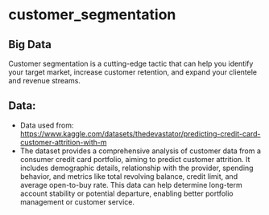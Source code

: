 # customer_segmentation
## Big Data
Customer segmentation is a cutting-edge tactic that can help you identify your target market, increase customer retention, and expand your clientele and revenue streams.

## Data:
- Data used from: https://www.kaggle.com/datasets/thedevastator/predicting-credit-card-customer-attrition-with-m
- The dataset provides a comprehensive analysis of customer data from a consumer credit card portfolio, aiming to predict customer attrition. It includes demographic details, relationship with the provider, spending behavior, and metrics like total revolving balance, credit limit, and average open-to-buy rate. This data can help determine long-term account stability or potential departure, enabling better portfolio management or customer service.
  
